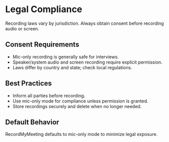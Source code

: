 
# Legal Compliance

Recording laws vary by jurisdiction. Always obtain consent before recording audio or screen.

## Consent Requirements

- Mic-only recording is generally safe for interviews.
- Speaker/system audio and screen recording require explicit permission.
- Laws differ by country and state; check local regulations.

## Best Practices

- Inform all parties before recording.
- Use mic-only mode for compliance unless permission is granted.
- Store recordings securely and delete when no longer needed.

## Default Behavior

RecordMyMeeting defaults to mic-only mode to minimize legal exposure.

